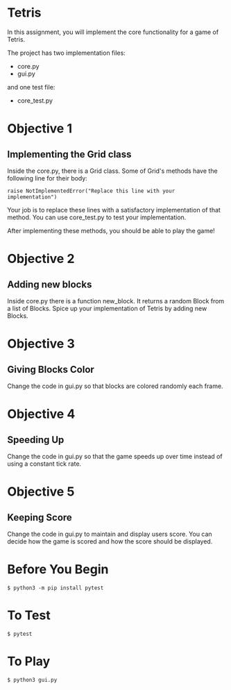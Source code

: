 # Tetris

In this assignment, you will implement the core functionality for a game of Tetris.

The project has two implementation files:
- core.py
- gui.py

and one test file:
- core_test.py


# Objective 1
## Implementing the Grid class

Inside the core.py, there is a Grid class.
Some of Grid's methods have the following line for their body:

    raise NotImplementedError("Replace this line with your implementation")

Your job is to replace these lines with a satisfactory implementation of that method.
You can use core_test.py to test your implementation.

After implementing these methods, you should be able to play the game!

# Objective 2
## Adding new blocks

Inside core.py there is a function new_block.
It returns a random Block from a list of Blocks.
Spice up your implementation of Tetris by adding new Blocks.

# Objective 3
## Giving Blocks Color

Change the code in gui.py so that blocks are colored randomly each frame.

# Objective 4
## Speeding Up

Change the code in gui.py so that the game speeds up over time instead of using a constant tick rate.

# Objective 5
## Keeping Score

Change the code in gui.py to maintain and display users score.
You can decide how the game is scored and how the score should be displayed.

# Before You Begin

    $ python3 -m pip install pytest

# To Test

    $ pytest

# To Play

    $ python3 gui.py